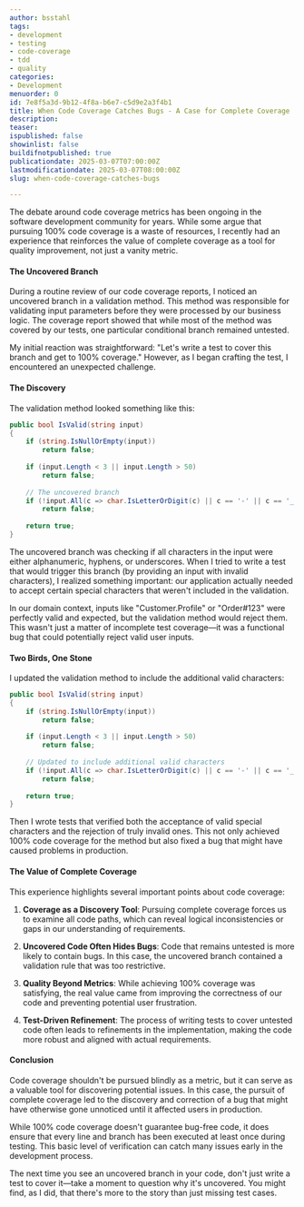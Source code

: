 ```yaml
---
author: bsstahl
tags:
- development
- testing
- code-coverage
- tdd
- quality
categories:
- Development
menuorder: 0
id: 7e8f5a3d-9b12-4f8a-b6e7-c5d9e2a3f4b1
title: When Code Coverage Catches Bugs - A Case for Complete Coverage
description: 
teaser: 
ispublished: false
showinlist: false
buildifnotpublished: true
publicationdate: 2025-03-07T07:00:00Z
lastmodificationdate: 2025-03-07T08:00:00Z
slug: when-code-coverage-catches-bugs

---
```

The debate around code coverage metrics has been ongoing in the software development community for years. While some argue that pursuing 100% code coverage is a waste of resources, I recently had an experience that reinforces the value of complete coverage as a tool for quality improvement, not just a vanity metric.

#### The Uncovered Branch

During a routine review of our code coverage reports, I noticed an uncovered branch in a validation method. This method was responsible for validating input parameters before they were processed by our business logic. The coverage report showed that while most of the method was covered by our tests, one particular conditional branch remained untested.

My initial reaction was straightforward: "Let's write a test to cover this branch and get to 100% coverage." However, as I began crafting the test, I encountered an unexpected challenge.

#### The Discovery

The validation method looked something like this:

```csharp
public bool IsValid(string input)
{
    if (string.IsNullOrEmpty(input))
        return false;
    
    if (input.Length < 3 || input.Length > 50)
        return false;
    
    // The uncovered branch
    if (!input.All(c => char.IsLetterOrDigit(c) || c == '-' || c == '_'))
        return false;
    
    return true;
}
```

The uncovered branch was checking if all characters in the input were either alphanumeric, hyphens, or underscores. When I tried to write a test that would trigger this branch (by providing an input with invalid characters), I realized something important: our application actually needed to accept certain special characters that weren't included in the validation.

In our domain context, inputs like "Customer.Profile" or "Order#123" were perfectly valid and expected, but the validation method would reject them. This wasn't just a matter of incomplete test coverage—it was a functional bug that could potentially reject valid user inputs.

#### Two Birds, One Stone

I updated the validation method to include the additional valid characters:

```csharp
public bool IsValid(string input)
{
    if (string.IsNullOrEmpty(input))
        return false;
    
    if (input.Length < 3 || input.Length > 50)
        return false;
    
    // Updated to include additional valid characters
    if (!input.All(c => char.IsLetterOrDigit(c) || c == '-' || c == '_' || c == '.' || c == '#'))
        return false;
    
    return true;
}
```

Then I wrote tests that verified both the acceptance of valid special characters and the rejection of truly invalid ones. This not only achieved 100% code coverage for the method but also fixed a bug that might have caused problems in production.

#### The Value of Complete Coverage

This experience highlights several important points about code coverage:

1. **Coverage as a Discovery Tool**: Pursuing complete coverage forces us to examine all code paths, which can reveal logical inconsistencies or gaps in our understanding of requirements.

2. **Uncovered Code Often Hides Bugs**: Code that remains untested is more likely to contain bugs. In this case, the uncovered branch contained a validation rule that was too restrictive.

3. **Quality Beyond Metrics**: While achieving 100% coverage was satisfying, the real value came from improving the correctness of our code and preventing potential user frustration.

4. **Test-Driven Refinement**: The process of writing tests to cover untested code often leads to refinements in the implementation, making the code more robust and aligned with actual requirements.

#### Conclusion

Code coverage shouldn't be pursued blindly as a metric, but it can serve as a valuable tool for discovering potential issues. In this case, the pursuit of complete coverage led to the discovery and correction of a bug that might have otherwise gone unnoticed until it affected users in production.

While 100% code coverage doesn't guarantee bug-free code, it does ensure that every line and branch has been executed at least once during testing. This basic level of verification can catch many issues early in the development process.

The next time you see an uncovered branch in your code, don't just write a test to cover it—take a moment to question why it's uncovered. You might find, as I did, that there's more to the story than just missing test cases.
